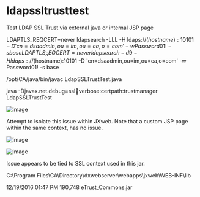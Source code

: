 # ldapssltrusttest
Test LDAP SSL Trust via external java or internal JSP page


LDAPTLS_REQCERT=never ldapsearch -LLL -H ldaps://$(hostname):10101 -D 'cn=dsaadmin,ou=im,ou=ca,o=com' -w Password01! -s base
LDAPTLS_REQCERT=never ldapsearch -d9  -H ldaps://$(hostname):10101 -D 'cn=dsaadmin,ou=im,ou=ca,o=com' -w Password01! -s base

/opt/CA/java/bin/javac LdapSSLTrustTest.java

java -Djavax.net.debug=ssl:handshake:verbose:certpath:trustmanager LdapSSLTrustTest


![image](https://github.com/user-attachments/assets/d2fdfe63-3235-49fd-965a-6b4108853c55)


Attempt to isolate this issue within JXweb.    Note that a custom JSP page within the same context, has no issue.

![image](https://github.com/user-attachments/assets/74ad7f61-7b20-4176-a591-90566c79b112)


![image](https://github.com/user-attachments/assets/76e0140d-5221-4f4f-bbe8-8c20c6fa543f)


Issue appears to be tied to SSL context used in this jar.

C:\Program Files\CA\Directory\dxwebserver\webapps\jxweb\WEB-INF\lib

12/19/2016  01:47 PM           190,748 eTrust_Commons.jar
